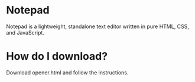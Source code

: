 # Notepad
Notepad is a lightweight, standalone text editor written in pure HTML, CSS, and JavaScript.

# How do I download?
Download opener.html and follow the instructions.
